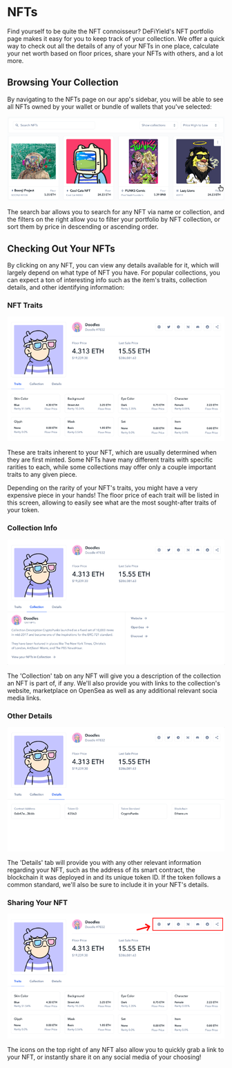 # NFTs

Find yourself to be quite the NFT connoisseur? DeFiYield's NFT portfolio page makes it easy for you to keep track of your collection. We offer a quick way to check out all the details of any of your NFTs in one place, calculate your net worth based on floor prices, share your NFTs with others, and a lot more.

## Browsing Your Collection

By navigating to the NFTs page on our app's sidebar, you will be able to see all NFTs owned by your wallet or bundle of wallets that you've selected:

![Search For NFTs, NFT Collections, etc.](<../../.gitbook/assets/image (21).png>)

The search bar allows you to search for any NFT via name or collection, and the filters on the right allow you to filter your portfolio by NFT collection, or sort them by price in descending or ascending order.

## Checking Out Your NFTs

By clicking on any NFT, you can view any details available for it, which will largely depend on what type of NFT you have. For popular collections, you can expect a ton of interesting info such as the item's traits, collection details, and other identifying information:

### NFT Traits

![NFT Traits Available Upon Clicking on NFT](<../../.gitbook/assets/image (32).png>)

These are traits inherent to your NFT, which are usually determined when they are first minted. Some NFTs have many different traits with specific rarities to each, while some collections may offer only a couple important traits to any given piece.

Depending on the rarity of your NFT's traits, you might have a very expensive piece in your hands! The floor price of each trait will be listed in this screen, allowing to easily see what are the most sought-after traits of your token.

### Collection Info

![NFT Collection's Information](<../../.gitbook/assets/image (46).png>)

The 'Collection' tab on any NFT will give you a description of the collection an NFT is part of, if any. We'll also provide you with links to the collection's website, marketplace on OpenSea as well as any additional relevant socia media links.

### Other Details

![Other NFT Details](<../../.gitbook/assets/image (16).png>)

The 'Details' tab will provide you with any other relevant information regarding your NFT, such as the address of its smart contract, the blockchain it was deployed in and its unique token ID. If the token follows a common standard, we'll also be sure to include it in your NFT's details.

### Sharing Your NFT

![Sharing Options On Top Right](<../../.gitbook/assets/image (4).png>)

The icons on the top right of any NFT also allow you to quickly grab a link to your NFT, or instantly share it on any social media of your choosing!
